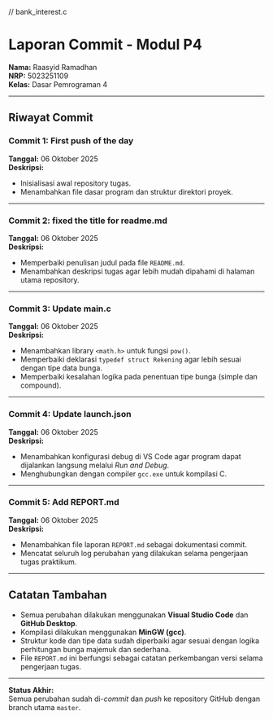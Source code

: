 // bank_interest.c
 # Laporan Commit - Modul P4  
**Nama:** Raasyid Ramadhan  
**NRP:** 5023251109  
**Kelas:** Dasar Pemrograman 4  

---

## Riwayat Commit

### Commit 1: First push of the day  
**Tanggal:** 06 Oktober 2025  
**Deskripsi:**  
- Inisialisasi awal repository tugas.  
- Menambahkan file dasar program dan struktur direktori proyek.  

---

### Commit 2: fixed the title for readme.md  
**Tanggal:** 06 Oktober 2025  
**Deskripsi:**  
- Memperbaiki penulisan judul pada file `README.md`.  
- Menambahkan deskripsi tugas agar lebih mudah dipahami di halaman utama repository.  

---

### Commit 3: Update main.c  
**Tanggal:** 06 Oktober 2025  
**Deskripsi:**  
- Menambahkan library `<math.h>` untuk fungsi `pow()`.  
- Memperbaiki deklarasi `typedef struct Rekening` agar lebih sesuai dengan tipe data bunga.  
- Memperbaiki kesalahan logika pada penentuan tipe bunga (simple dan compound).  

---

### Commit 4: Update launch.json  
**Tanggal:** 06 Oktober 2025  
**Deskripsi:**  
- Menambahkan konfigurasi debug di VS Code agar program dapat dijalankan langsung melalui *Run and Debug*.  
- Menghubungkan dengan compiler `gcc.exe` untuk kompilasi C.  

---

### Commit 5: Add REPORT.md  
**Tanggal:** 06 Oktober 2025  
**Deskripsi:**  
- Menambahkan file laporan `REPORT.md` sebagai dokumentasi commit.  
- Mencatat seluruh log perubahan yang dilakukan selama pengerjaan tugas praktikum.  

---

## Catatan Tambahan
- Semua perubahan dilakukan menggunakan **Visual Studio Code** dan **GitHub Desktop**.  
- Kompilasi dilakukan menggunakan **MinGW (gcc)**.  
- Struktur kode dan tipe data sudah diperbaiki agar sesuai dengan logika perhitungan bunga majemuk dan sederhana.  
- File `REPORT.md` ini berfungsi sebagai catatan perkembangan versi selama pengerjaan tugas.

---

**Status Akhir:**  
Semua perubahan sudah di-*commit* dan *push* ke repository GitHub dengan branch utama `master`.   
